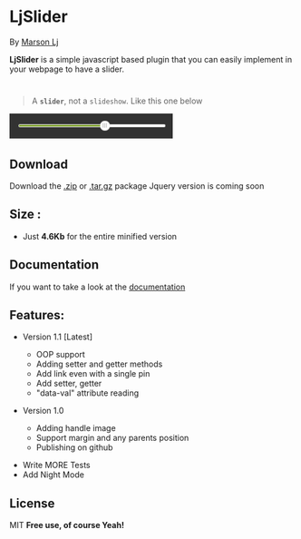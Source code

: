 # LjSlider 
By [Marson Lj](https://idjitjohn.github.io/portfolio)

__LjSlider__ is a simple javascript based plugin that you can easily implement in your webpage to have a slider.
#
> A __``slider``__, not a `slideshow`. Like this one below

![image of a slider](example/images/slider.png)
## Download
Download the [.zip](https://github.com/idjitjohn/LjSlider/archive/master.zip) or [.tar.gz](https://github.com/idjitjohn/LjSlider/archive/master.tar.gz) package
Jquery version is coming soon
## Size :
- Just **4.6Kb** for the entire minified version

## Documentation
If you want to take a look at the [documentation](https://idjitjohn.github.io/LjSlider)
## Features:
* Version 1.1 [Latest]
    - OOP support
    - Adding setter and getter methods
    - Add link even with a single pin
    - Add setter, getter
    - "data-val" attribute reading

* Version 1.0
    - Adding handle image
    - Support margin and any parents position
    - Publishing on github


 - Write MORE Tests
 - Add Night Mode

## License
MIT
**Free use,  of course Yeah!**
